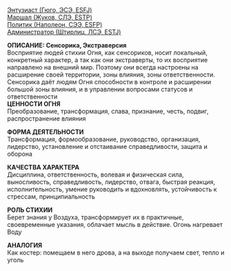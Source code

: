 [Энтузиаст (Гюго, ЭСЭ, ESFJ)](Психология/Соционика/Типы/Квадра%20Альфа/Энтузиаст%20(Гюго,%20ЭСЭ,%20ESFJ).md)  
[Маршал (Жуков, СЛЭ, ESTP)](Психология/Соционика/Типы/Квадра%20Бета/Маршал%20(Жуков,%20СЛЭ,%20ESTP).md)  
[Политик (Наполеон, СЭЭ, ESFP)](Психология/Соционика/Типы/Квадра%20Гамма/Политик%20(Наполеон,%20СЭЭ,%20ESFP).md)  
[Администратор (Штирлиц, ЛСЭ, ESTJ)](Психология/Соционика/Типы/Квадра%20Дельта/Администратор%20(Штирлиц,%20ЛСЭ,%20ESTJ).md)

**ОПИСАНИЕ: Сенсорика, Экстраверсия**  
Восприятие людей стихии Огня, как сенсориков, носит локальный, конкретный характер, а так как они экстраверты, то их восприятие направлено на внешний мир. Поэтому они всегда настроены на расширение своей территории, зоны влияния, зоны ответственности. Сенсорика даёт людям Огня способности в контроле и расширении большой зоны влияния, и в управлении вопросами статусов и ответственности  
**ЦЕННОСТИ ОГНЯ**  
Преобразование, трансформация, слава, признание, честь, подвиг, распространение влияния  
  
**ФОРМА ДЕЯТЕЛЬНОСТИ**  
Трансформация, формообразование, руководство, организация, лидерство, установление и отстаивание справедливости, защита и оборона  

**КАЧЕСТВА ХАРАКТЕРА**  
Дисциплина, ответственность, волевая и физическая сила, выносливость, справедливость, лидерство, отвага, быстрая реакция, исполнительность, умение руководить и вдохновлять, устойчивость к стрессам, принципиальность  
  
**РОЛЬ СТИХИИ**  
Берет знания у Воздуха, трансформирует их в практичные, своевременные указания, облачает мысль в действие. Огонь нагревает Воду  
  
**АНАЛОГИЯ**  
Как костер: помещаем в него дрова, а на выходе получаем свет, тепло и уголь